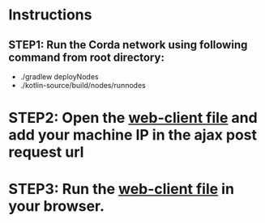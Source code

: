 
# Instructions

## STEP1: Run the Corda network using following command from root directory:
* ./gradlew deployNodes
* ./kotlin-source/build/nodes/runnodes

# STEP2: Open the [web-client file](./keys.hmtl) and add your machine IP in the ajax post request url

# STEP3: Run the [web-client file](./keys.hmtl) in your browser. 
